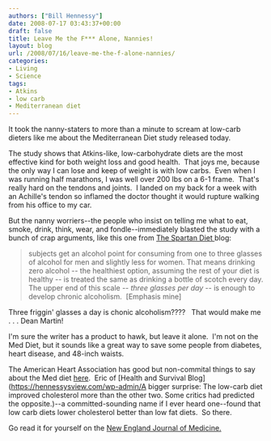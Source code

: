 ```yaml
---
authors: ["Bill Hennessy"]
date: 2008-07-17 03:43:37+00:00
draft: false
title: Leave Me the F*** Alone, Nannies!
layout: blog
url: /2008/07/16/leave-me-the-f-alone-nannies/
categories:
- Living
- Science
tags:
- Atkins
- low carb
- Mediterranean diet
---
```


It took the nanny-staters to more than a minute to scream at low-carb dieters like me about the Mediterranean Diet study released today.

The study shows that Atkins-like, low-carbohydrate diets are the most effective kind for both weight loss and good health.  That joys me, because the only way I can lose and keep of weight is with low carbs.  Even when I was running half marathons, I was well over 200 lbs on a 6-1 frame.  That's really hard on the tendons and joints.  I landed on my back for a week with an Achille's tendon so inflamed the doctor thought it would rupture walking from his office to my car.

But the nanny worriers--the people who insist on telling me what to eat, smoke, drink, think, wear, and fondle--immediately blasted the study with a bunch of crap arguments, like this one from [The Spartan Diet ](https://thespartandiet.blogspot.com/2008/07/mediterranean-diet-research-deeply.html)blog:


> subjects get an alcohol point for consuming from one to three glasses of alcohol for men and slightly less for women. That means drinking zero alcohol -- the healthiest option, assuming the rest of your diet is healthy -- is treated the same as drinking a bottle of scotch every day. The upper end of this scale -- _three glasses per day_ -- is enough to develop chronic alcoholism.  [Emphasis mine]


Three friggin' glasses a day is chonic alcoholism????   That would make me . . . Dean Martin!

I'm sure the writer has a product to hawk, but leave it alone.  I'm not on the Med Diet, but it sounds like a great way to save some people from diabetes, heart disease, and 48-inch waists.

The American Heart Association has good but non-commital things to say about the Med diet [here](https://www.americanheart.org/presenter.jhtml?identifier=4644).  Eric of [Health and Survival Blog](https://hennessysview.com/wp-admin/A bigger surprise: The low-carb diet improved cholesterol more than the other two. Some critics had predicted the opposite.)--a committed-sounding name if I ever heard one--found that low carb diets lower cholesterol better than low fat diets.  So there.

Go read it for yourself on the [New England Journal of Medicine.](https://nejm.org)
